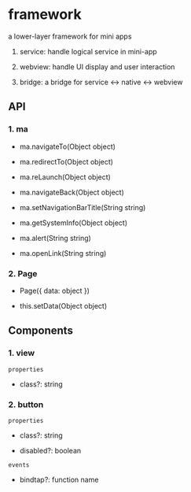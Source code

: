# framework

a lower-layer framework for mini apps

1. service: handle logical service in mini-app

2. webview: handle UI display and user interaction

3. bridge: a bridge for service <-> native <-> webview

## API

### 1. ma

- ma.navigateTo(Object object)

- ma.redirectTo(Object object)

- ma.reLaunch(Object object)

- ma.navigateBack(Object object)

- ma.setNavigationBarTitle(String string)

- ma.getSystemInfo(Object object)

- ma.alert(String string)

- ma.openLink(String string)

### 2. Page

- Page({ data: object })

- this.setData(Object object)

## Components

### 1. view

`properties`

- class?: string

### 2. button

`properties`

- class?: string

- disabled?: boolean

`events`

- bindtap?: function name

